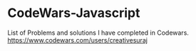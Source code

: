 # CodeWars-Javascript
List of Problems and solutions I have completed in Codewars. https://www.codewars.com/users/creativesuraj
